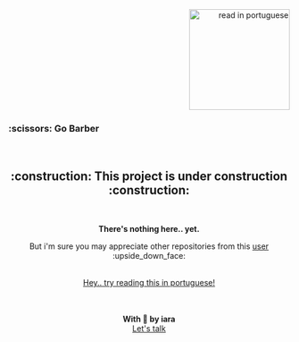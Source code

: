 <div align="right" >
   <a href="./README.pt.md">
    <img src="../.github/lg-button-pt.png" alt="read in portuguese" width="180px" ></img>
  </a>
</div>

<div align="left" >
   <h3> :scissors: Go Barber </h3>
</div>

<br/>


<div align="center" >
  <h2> :construction: This project is under construction :construction: </h2>
  <br/>
  
  <p><strong>There's nothing here.. yet.</strong></p>
  <p>But i'm sure you may appreciate other repositories from this <a href="https://github.com/iaraoliveira">user</a> :upside_down_face:</p>
  
  <br/>
  <a href="./README.pt.md" font-size="18px">
    Hey.. try reading this in portuguese!
  </a>


  <br/><br/>
  <strong>With :white_heart: by iara</strong>
  <br/>
  <a href="https://www.linkedin.com/in/iara/">Let's talk</a>

</div>
